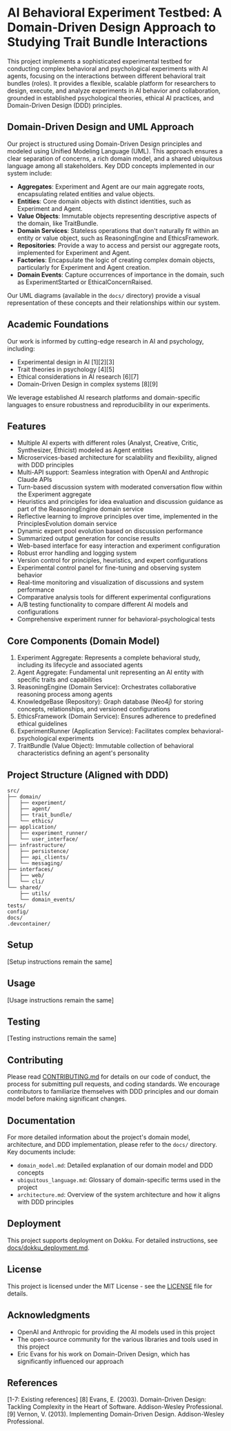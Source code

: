# AI Behavioral Experiment Testbed: A Domain-Driven Design Approach to Studying Trait Bundle Interactions

This project implements a sophisticated experimental testbed for conducting complex behavioral and psychological experiments with AI agents, focusing on the interactions between different behavioral trait bundles (roles). It provides a flexible, scalable platform for researchers to design, execute, and analyze experiments in AI behavior and collaboration, grounded in established psychological theories, ethical AI practices, and Domain-Driven Design (DDD) principles.

## Domain-Driven Design and UML Approach

Our project is structured using Domain-Driven Design principles and modeled using Unified Modeling Language (UML). This approach ensures a clear separation of concerns, a rich domain model, and a shared ubiquitous language among all stakeholders. Key DDD concepts implemented in our system include:

- **Aggregates**: Experiment and Agent are our main aggregate roots, encapsulating related entities and value objects.
- **Entities**: Core domain objects with distinct identities, such as Experiment and Agent.
- **Value Objects**: Immutable objects representing descriptive aspects of the domain, like TraitBundle.
- **Domain Services**: Stateless operations that don't naturally fit within an entity or value object, such as ReasoningEngine and EthicsFramework.
- **Repositories**: Provide a way to access and persist our aggregate roots, implemented for Experiment and Agent.
- **Factories**: Encapsulate the logic of creating complex domain objects, particularly for Experiment and Agent creation.
- **Domain Events**: Capture occurrences of importance in the domain, such as ExperimentStarted or EthicalConcernRaised.

Our UML diagrams (available in the `docs/` directory) provide a visual representation of these concepts and their relationships within our system.

## Academic Foundations

Our work is informed by cutting-edge research in AI and psychology, including:

- Experimental design in AI [1][2][3]
- Trait theories in psychology [4][5]
- Ethical considerations in AI research [6][7]
- Domain-Driven Design in complex systems [8][9]

We leverage established AI research platforms and domain-specific languages to ensure robustness and reproducibility in our experiments.

## Features

- Multiple AI experts with different roles (Analyst, Creative, Critic, Synthesizer, Ethicist) modeled as Agent entities
- Microservices-based architecture for scalability and flexibility, aligned with DDD principles
- Multi-API support: Seamless integration with OpenAI and Anthropic Claude APIs
- Turn-based discussion system with moderated conversation flow within the Experiment aggregate
- Heuristics and principles for idea evaluation and discussion guidance as part of the ReasoningEngine domain service
- Reflective learning to improve principles over time, implemented in the PrinciplesEvolution domain service
- Dynamic expert pool evolution based on discussion performance
- Summarized output generation for concise results
- Web-based interface for easy interaction and experiment configuration
- Robust error handling and logging system
- Version control for principles, heuristics, and expert configurations
- Experimental control panel for fine-tuning and observing system behavior
- Real-time monitoring and visualization of discussions and system performance
- Comparative analysis tools for different experimental configurations
- A/B testing functionality to compare different AI models and configurations
- Comprehensive experiment runner for behavioral-psychological tests

## Core Components (Domain Model)

1. Experiment Aggregate: Represents a complete behavioral study, including its lifecycle and associated agents
2. Agent Aggregate: Fundamental unit representing an AI entity with specific traits and capabilities
3. ReasoningEngine (Domain Service): Orchestrates collaborative reasoning process among agents
4. KnowledgeBase (Repository): Graph database (Neo4j) for storing concepts, relationships, and versioned configurations
5. EthicsFramework (Domain Service): Ensures adherence to predefined ethical guidelines
6. ExperimentRunner (Application Service): Facilitates complex behavioral-psychological experiments
7. TraitBundle (Value Object): Immutable collection of behavioral characteristics defining an agent's personality

## Project Structure (Aligned with DDD)

```
src/
├── domain/
│   ├── experiment/
│   ├── agent/
│   ├── trait_bundle/
│   └── ethics/
├── application/
│   ├── experiment_runner/
│   └── user_interface/
├── infrastructure/
│   ├── persistence/
│   ├── api_clients/
│   └── messaging/
├── interfaces/
│   ├── web/
│   └── cli/
└── shared/
    ├── utils/
    └── domain_events/
tests/
config/
docs/
.devcontainer/
```

## Setup

[Setup instructions remain the same]

## Usage

[Usage instructions remain the same]

## Testing

[Testing instructions remain the same]

## Contributing

Please read [CONTRIBUTING.md](CONTRIBUTING.md) for details on our code of conduct, the process for submitting pull requests, and coding standards. We encourage contributors to familiarize themselves with DDD principles and our domain model before making significant changes.

## Documentation

For more detailed information about the project's domain model, architecture, and DDD implementation, please refer to the `docs/` directory. Key documents include:

- `domain_model.md`: Detailed explanation of our domain model and DDD concepts
- `ubiquitous_language.md`: Glossary of domain-specific terms used in the project
- `architecture.md`: Overview of the system architecture and how it aligns with DDD principles

## Deployment

This project supports deployment on Dokku. For detailed instructions, see [docs/dokku_deployment.md](docs/dokku_deployment.md).

## License

This project is licensed under the MIT License - see the [LICENSE](LICENSE) file for details.

## Acknowledgments

- OpenAI and Anthropic for providing the AI models used in this project
- The open-source community for the various libraries and tools used in this project
- Eric Evans for his work on Domain-Driven Design, which has significantly influenced our approach

## References

[1-7: Existing references]
[8] Evans, E. (2003). Domain-Driven Design: Tackling Complexity in the Heart of Software. Addison-Wesley Professional.
[9] Vernon, V. (2013). Implementing Domain-Driven Design. Addison-Wesley Professional.
